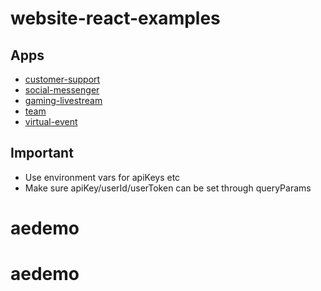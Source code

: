 # website-react-examples

## Apps

- [customer-support](https://getstream.github.io/website-react-examples/customer-support/)
- [social-messenger](https://getstream.github.io/website-react-examples/social-messenger/)
- [gaming-livestream](https://getstream.github.io/website-react-examples/gaming-livestream/)
- [team](https://getstream.github.io/website-react-examples/team/)
- [virtual-event](https://getstream.github.io/website-react-examples/virtual-event/)

## Important

- Use environment vars for apiKeys etc
- Make sure apiKey/userId/userToken can be set through queryParams
# aedemo
# aedemo
